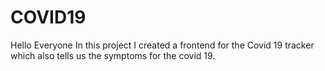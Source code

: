 # COVID19
Hello Everyone In this project I created a frontend for the Covid 19 tracker which also tells us the symptoms for the covid 19.
